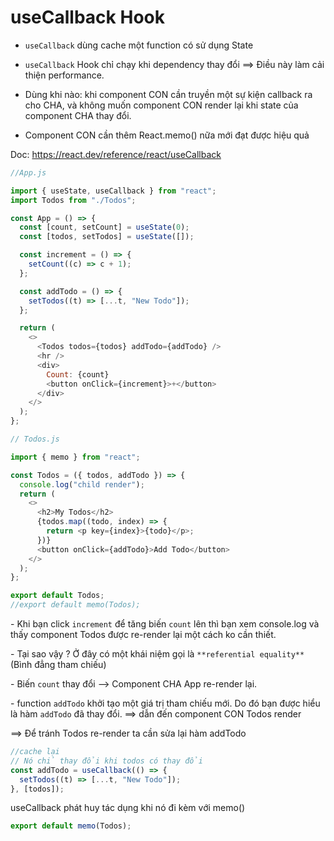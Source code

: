 # useCallback Hook

- `useCallback` dùng cache một function có sử dụng State

- `useCallback` Hook chỉ chạy khi dependency thay đổi ==> Điều này làm cải thiện performance.

- Dùng khi nào: khi component CON cần truyền một sự kiện callback ra cho CHA, và không muốn component CON render lại khi state của component CHA thay đổi.

- Component CON cần thêm React.memo() nữa mới đạt được hiệu quả

Doc: <https://react.dev/reference/react/useCallback>

```js
//App.js

import { useState, useCallback } from "react";
import Todos from "./Todos";

const App = () => {
  const [count, setCount] = useState(0);
  const [todos, setTodos] = useState([]);

  const increment = () => {
    setCount((c) => c + 1);
  };

  const addTodo = () => {
    setTodos((t) => [...t, "New Todo"]);
  };

  return (
    <>
      <Todos todos={todos} addTodo={addTodo} />
      <hr />
      <div>
        Count: {count}
        <button onClick={increment}>+</button>
      </div>
    </>
  );
};

// Todos.js

import { memo } from "react";

const Todos = ({ todos, addTodo }) => {
  console.log("child render");
  return (
    <>
      <h2>My Todos</h2>
      {todos.map((todo, index) => {
        return <p key={index}>{todo}</p>;
      })}
      <button onClick={addTodo}>Add Todo</button>
    </>
  );
};

export default Todos;
//export default memo(Todos);
```

\- Khi bạn click `increment` để tăng biến `count` lên thì bạn xem console.log và thấy component Todos được re-render lại một cách ko cần thiết.

\- Tại sao vậy ? Ở đây có một khái niệm gọi là `**referential equality**` (Bình đẳng tham chiếu)

\- Biến `count` thay đổi --> Component CHA App re-render lại.

\- function `addTodo` khởi tạo một giá trị tham chiếu mới. Do đó bạn được hiểu là hàm `addTodo` đã thay đổi. ==> dẫn đến component CON Todos render

==> Để tránh Todos re-render ta cần sửa lại hàm addTodo

```js
//cache lại
// Nó chỉ thay đổi khi todos có thay đổi
const addTodo = useCallback(() => {
  setTodos((t) => [...t, "New Todo"]);
}, [todos]);
```

useCallback phát huy tác dụng khi nó đi kèm với memo()

```js
export default memo(Todos);
```
